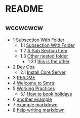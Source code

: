 # README
wccwcwcw
--------------
- 1 [Subsection With Folder](https://github.com/mwayi/bookworm/blob/master/project/pub/01-Subsection-With-Folder/Overview.md) 
    - 1.1 [Subsection With Folder](https://github.com/mwayi/bookworm/blob/master/project/pub/01-Subsection-With-Folder/1.Subsection-With-Folder.md) 
    - 1.2 [A Sub Section Item](https://github.com/mwayi/bookworm/blob/master/project/pub/01-Subsection-With-Folder/A-Sub-Section-Item.md) 
    - 1.3 [Other nested folder](https://github.com/mwayi/bookworm/blob/master/project/pub/01-Subsection-With-Folder/Other-nested-folder/Overview.md) 
        - 1.3.1 [this is the other](https://github.com/mwayi/bookworm/blob/master/project/pub/01-Subsection-With-Folder/Other-nested-folder/this-is-the-other.md) 
- 2 [Dev Ops](https://github.com/mwayi/bookworm/blob/master/project/pub/Dev-Ops/Overview.md) 
    - 2.1 [Install Core Server](https://github.com/mwayi/bookworm/blob/master/project/pub/Dev-Ops/Install-Core-Server.md) 
- 3 [README](https://github.com/mwayi/bookworm/blob/master/project/README.md) 
- 4 [Welcome to Smrtr](https://github.com/mwayi/bookworm/blob/master/project/pub/Welcome-to-Smrtr.md) 
- 5 [Working Practices](https://github.com/mwayi/bookworm/blob/master/project/pub/Working-Practices/Overview.md) 
    - 5.1 [How to book holidays](https://github.com/mwayi/bookworm/blob/master/project/pub/Working-Practices/How-to-book-holidays.md) 
- 6 [another example](https://github.com/mwayi/bookworm/blob/master/project/pub/another-example.md) 
- 7 [example markdown](https://github.com/mwayi/bookworm/blob/master/project/pub/example-markdown.md) 
- 8 [help writing markdown](https://github.com/mwayi/bookworm/blob/master/project/pub/help-writing-markdown.md) 
